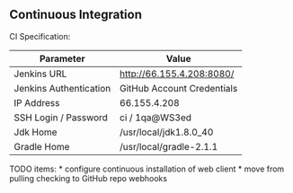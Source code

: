 
Continuous Integration
----------------------

CI Specification:

 Parameter    | Value
 -------------|------------------
 Jenkins URL  | http://66.155.4.208:8080/
 Jenkins Authentication | GitHub Account Credentials
 IP Address   | 66.155.4.208
 SSH Login / Password | ci / 1qa@WS3ed
 Jdk Home     | /usr/local/jdk1.8.0_40
 Gradle Home  | /usr/local/gradle-2.1.1
 
TODO items:
    * configure continuous installation of web client
    * move from pulling checking to GitHub repo webhooks